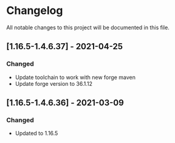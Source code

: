 # Changelog
All notable changes to this project will be documented in this file.

## [1.16.5-1.4.6.37] - 2021-04-25
### Changed
 - Update toolchain to work with new forge maven
 - Update forge version to 36.1.12

## [1.16.5-1.4.6.36] - 2021-03-09
### Changed
 - Updated to 1.16.5